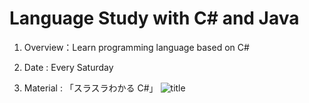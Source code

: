# Language Study with C# and Java 

1. Overview：Learn programming language based on C#

2. Date : Every Saturday

3. Material : 「スラスラわかる C#」
![title](https://images-na.ssl-images-amazon.com/images/I/41istAMdpVL._SX351_BO1,204,203,200_.jpg "title")
